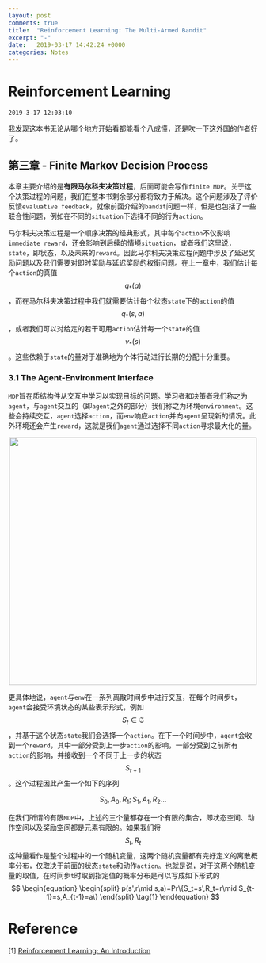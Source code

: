 ```yaml
---
layout: post
comments: true
title:  "Reinforcement Learning: The Multi-Armed Bandit"
excerpt: "-"
date:   2019-03-17 14:42:24 +0000
categories: Notes
---
```


<script type="text/javascript"
  src="https://cdn.mathjax.org/mathjax/latest/MathJax.js?config=TeX-AMS-MML_HTMLorMML">
</script>

# Reinforcement Learning

`2019-3-17 12:03:10`

我发现这本书无论从哪个地方开始看都能看个八成懂，还是吹一下这外国的作者好了。

## 第三章 - Finite Markov Decision Process

本章主要介绍的是**有限马尔科夫决策过程**，后面可能会写作`finite MDP`。关于这个决策过程的问题，我们在整本书剩余部分都将致力于解决。这个问题涉及了评价反馈`evaluative feedback`，就像前面介绍的`bandit`问题一样，但是也包括了一些联合性问题，例如在不同的`situation`下选择不同的行为`action`。

马尔科夫决策过程是一个顺序决策的经典形式，其中每个`action`不仅影响`immediate reward`，还会影响到后续的情境`situation`，或者我们这里说，`state`，即状态，以及未来的`reward`。因此马尔科夫决策过程问题中涉及了延迟奖励问题以及我们需要对即时奖励与延迟奖励的权衡问题。在上一章中，我们估计每个`action`的真值$$q_*(a)​$$，而在马尔科夫决策过程中我们就需要估计每个状态`state`下的`action`的值$$q_*(s,a)​$$，或者我们可以对给定的若干可用`action`估计每一个`state`的值$$v_*(s)​$$。这些依赖于`state`的量对于准确地为个体行动进行长期的分配十分重要。

### 3.1 The Agent-Environment Interface

`MDP`旨在质结构件从交互中学习以实现目标的问题。学习者和决策者我们称之为`agent`，与`agent`交互的（即`agent`之外的部分）我们称之为环境`environment`。这些会持续交互，`agent`选择`action`，而`env`响应`action`并向`agent`呈现新的情况。此外环境还会产生`reward`，这就是我们`agent`通过选择不同`action`寻求最大化的量。

<div style="text-align:center"><img alt="" src="https://raw.githubusercontent.com/psycholsc/psycholsc.github.io/master/assets/agentenv.png" style="display: inline-block;" width="500"/>
</div>

更具体地说，`agent`与`env`在一系列离散时间步中进行交互，在每个时间步`t`，`agent`会接受环境状态的某些表示形式，例如$$S_t\in \mathfrak{S}$$，并基于这个状态`state`我们会选择一个`action`。在下一个时间步中，`agent`会收到一个`reward`，其中一部分受到上一步`action`的影响，一部分受到之前所有`action`的影响，并接收到一个不同于上一步的状态$$S_{t+1}$$。这个过程因此产生一个如下的序列

$$S_0,A_0,R_1;S_1,A_1,R_2...$$

在我们所谓的有限`MDP`中，上述的三个量都存在一个有限的集合，即状态空间、动作空间以及奖励空间都是元素有限的。如果我们将$$S_t,R_t$$这种量看作是整个过程中的一个随机变量，这两个随机变量都有完好定义的离散概率分布，仅取决于前面的状态`state`和动作`action`。也就是说，对于这两个随机变量的取值，在时间步`t`时取到指定值的概率分布是可以写成如下形式的
$$
\begin{equation}
\begin{split}
p(s',r\mid s,a)=Pr\{S_t=s',R_t=r\mid S_{t-1}=s,A_{t-1}=a\}
\end{split}
\tag{1}
\end{equation}
$$



# Reference

[1]  [Reinforcement Learning: An Introduction](https://raw.githubusercontent.com/psycholsc/psycholsc.github.io/master/assets/RLIntro2nd2018.pdf)

